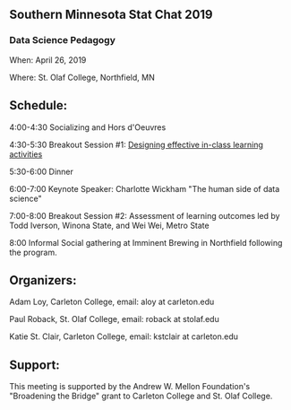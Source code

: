 ## Southern Minnesota Stat Chat 2019
### Data Science Pedagogy

When: April 26, 2019

Where: St. Olaf College, Northfield, MN

## Schedule:

4:00-4:30 Socializing and Hors d'Oeuvres

4:30-5:30 Breakout Session #1: [Designing effective in-class learning activities](breakout_activities)

5:30-6:00 Dinner

6:00-7:00 Keynote Speaker: Charlotte Wickham "The human side of data science"

7:00-8:00  Breakout Session #2: Assessment of learning outcomes led by Todd Iverson, Winona State, and Wei Wei, Metro State

8:00  Informal Social gathering at Imminent Brewing in Northfield following the program.


## Organizers:

Adam Loy, Carleton College, email: aloy at carleton.edu

Paul Roback, St. Olaf College, email: roback at stolaf.edu

Katie St. Clair, Carleton College, email: kstclair at carleton.edu

## Support:

This meeting is supported by the Andrew W. Mellon Foundation's "Broadening the Bridge" grant to Carleton College and St. Olaf College. 
